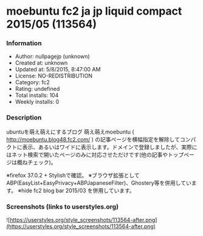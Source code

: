 # moebuntu fc2 ja jp liquid compact 2015/05 (113564)

### Information
- Author: nullpagejp (unknown)
- Created at: unknown
- Updated at: 5/8/2015, 8:47:00 AM
- License: NO-REDISTRIBUTION
- Category: fc2
- Rating: undefined
- Total installs: 104
- Weekly installs: 0


### Description
ubuntuを萌え萌えにするブログ 萌え萌えmoebuntu ( http://moebuntu.blog48.fc2.com/ ) の記事ページを横幅指定を解除してコンパクトに表示、あるいはワイドに表示します。ドメインで登録しましたが、実際にはネット検索で開いたページのみに対応させただけです(他の記事やトップページは概ねチェック)。

※firefox 37.0.2 + Stylishで確認。
※ブラウザ拡張として ABP(EasyList+EasyPrivacy+ABPJapaneseFilter)、Ghostery等を併用しています。
※hide fc2 blog bar 2015/03 を併用しています。


### Screenshots (links to userstyles.org)
![https://userstyles.org/style_screenshots/113564-after.png](https://userstyles.org/style_screenshots/113564-after.png)


